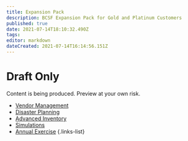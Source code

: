 ```yaml
---
title: Expansion Pack 
description: BCSF Expansion Pack for Gold and Platinum Customers
published: true
date: 2021-07-14T18:10:32.490Z
tags: 
editor: markdown
dateCreated: 2021-07-14T16:14:56.151Z
---
```


# Draft Only
Content is being produced. Preview at your own risk. 

- [Vendor Management](/gold/vendor-management)
- [Disaster Planning](/gold/disaster-planning)
- [Advanced Inventory](/gold/advanced-asset-inventory)
- [Simulations](/gold/simulation-exercises)
- [Annual Exercise](/gold/annual-exercise)
{.links-list}